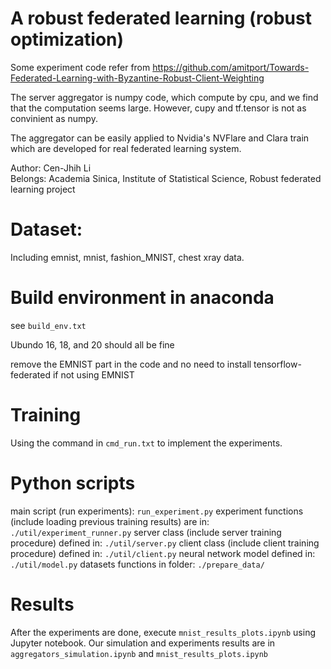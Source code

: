 # A robust federated learning (robust optimization)
Some experiment code refer from https://github.com/amitport/Towards-Federated-Learning-with-Byzantine-Robust-Client-Weighting

The server aggregator is numpy code, which compute by cpu, and we find that the computation seems large.
However, cupy and tf.tensor is not as convinient as numpy. 

The aggregator can be easily applied to Nvidia's NVFlare and Clara train which are developed for real federated learning system.

Author: Cen-Jhih Li  
Belongs: Academia Sinica, Institute of Statistical Science, Robust federated learning project
# Dataset: 

Including emnist, mnist, fashion_MNIST, chest xray data. 

# Build environment in anaconda
see `build_env.txt`

Ubundo 16, 18, and 20 should all be fine

remove the EMNIST part in the code and no need to install tensorflow-federated if not using EMNIST
# Training

Using the command in `cmd_run.txt` to implement the experiments. 
# Python scripts

main script (run experiments): `run_experiment.py`
experiment functions (include loading previous training results) are in: `./util/experiment_runner.py`
server class (include server training procedure) defined in: `./util/server.py`
client class (include client training procedure) defined in: `./util/client.py`
neural network model defined in: `./util/model.py`
datasets functions in folder: `./prepare_data/`

# Results

After the experiments are done, execute `mnist_results_plots.ipynb` using Jupyter notebook.
Our simulation and experiments results are in `aggregators_simulation.ipynb` and `mnist_results_plots.ipynb` 
